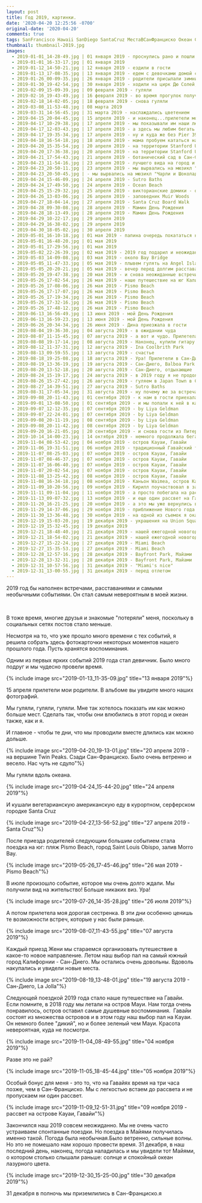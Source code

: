 ```yaml
---
layout: post
title: Год 2019, картинки.
date: '2020-04-20 12:25:56 -0700'
original-date: '2020-04-20'
comments: true
tags: SanFrancisco Hawaii SanDiego SantaCruz МестаВСанФранциско Океан Самокаты
thumbnail: thumbnail-2019.jpg
images:
  - 2019-01-01_14-28-49.jpg | 01 января 2019 - проснулись рано и пошли гулять к мосту “Золотые ворота”
  - 2019-01-01_16-33-17.jpg | 01 января 2019
  - 2019-01-12_14-50-21.jpg | 12 января 2019 - ездили в гости
  - 2019-01-13_17-08-35.jpg | 13 января 2019 - едем с девочками домой с девичника
  - 2019-01-26_00-09-35.jpg | 26 января 2019 - родители присылали зимние фото, а мы скучали
  - 2019-01-30_19-42-54.jpg | 30 января 2019 - ходили на цирк Дю Солей, шоу "Volta"
  - 2019-02-09_15-09-39.jpg | 09 февраля 2019 - гуляли
  - 2019-02-16_19-43-49.jpg | 16 февраля 2019 - во время прогулок получали неожиданные подарки
  - 2019-02-18_14-02-05.jpg | 18 февраля 2019 - снова гуляли
  - 2019-03-08_11-53-48.jpg | 08 марта 2019
  - 2019-03-31_14-56-45.jpg | 31 марта 2019 - наслаждались цветением 
  - 2019-04-15_20-04-45.jpg | 15 апреля 2019 - и наконец...прилетели мои родители ❤️
  - 2019-04-17_10-29-38.jpg | 17 апреля 2019 - мы показывали им наши любимые месте. Фото около Palace of Fine Arts
  - 2019-04-17_12-03-43.jpg | 17 апреля 2019 - а здесь мы любим бегать
  - 2019-04-17_19-35-34.jpg | 17 апреля 2019 - ну и куда же без Pier 39
  - 2019-04-18_16-54-18.jpg | 18 апреля 2019 - мама пробуем кататься на электрическом самокате. 
  - 2019-04-20_15-35-54.jpg | 20 апреля 2019 - на территории Stanford University
  - 2019-04-20_17-36-38.jpg | 20 апреля 2019 - на территории Stanford University
  - 2019-04-21_17-54-43.jpg | 21 апреля 2019 - ботанический сад в Сан-Франциско
  - 2019-04-23_11-54-16.jpg | 23 апреля 2019 - лучшего вида на город и мост просто не существует.Особенно, когда на фото родители. Battery Spencer
  - 2019-04-23_20-50-11.jpg | 23 апреля 2019 - мы вырвались на мюзикл "Чарли и Шоколадная Фабрика"
  - 2019-04-23_20-50-45.jpg | - мы вырвались на мюзикл "Чарли и Шоколадная Фабрика"
  - 2019-04-24_15-46-09.jpg | 24 апреля 2019 - Sutro Baths
  - 2019-04-24_17-49-50.jpg | 24 апреля 2019 - Ocean Beach
  - 2019-04-25_15-29-32.jpg | 25 апреля 2019 - викторианские домики - одна из достопримечательностей Сан-Франциско, Painted Ladies
  - 2019-04-26_13-03-06.jpg | 26 апреля 2019 - заповедник Muir Woods
  - 2019-04-27_18-04-14.jpg | 27 апреля 2019 - Santa Cruz Board Walk
  - 2019-04-28_09-30-08.jpg | 28 апреля 2019 - Мамин День Рождения
  - 2019-04-28_18-13-49.jpg | 28 апреля 2019 - Мамин День Рождения
  - 2019-04-29_10-22-17.jpg | 29 апреля 2019
  - 2019-04-29_16-38-02.jpg | 29 апреля 2019
  - 2019-04-30_18-05-02.jpg | 30 апреля 2019
  - 2019-05-01_16-10-18.jpg | 01 мая 2019 - папина очередь покататься на нашем самокате
  - 2019-05-01_16-48-20.jpg | 01 мая 2019
  - 2019-05-01_17-29-56.jpg | 01 мая 2019
  - 2019-05-02_22-26-39.jpg | 02 мая 2019 - 2019 год подарил и неожиданные встречи
  - 2019-05-03_14-09-08.jpg | 03 мая 2019 - около Bay Bridge
  - 2019-05-05_11-47-33.jpg | 05 мая 2019 - плывем гулять на Angel Island
  - 2019-05-05_20-20-21.jpg | 05 мая 2019 - вечер перед долгим расставанием
  - 2019-05-20_19-47-38.jpg | 20 мая 2019 - и снова неожиданные встречи с друзьями из Питера, которые больше не живут в Питере
  - 2019-05-26_17-02-54.jpg | 26 мая 2019 - наше путешествие на юг Калифорнии. Pismo Beach
  - 2019-05-26_17-08-06.jpg | 26 мая 2019 - Pismo Beach
  - 2019-05-26_17-17-07.jpg | 26 мая 2019 - Pismo Beach
  - 2019-05-26_17-19-34.jpg | 26 мая 2019 - Pismo Beach
  - 2019-05-26_17-32-16.jpg | 26 мая 2019 - Pismo Beach
  - 2019-05-26_17-48-12.jpg | 26 мая 2019 - Pismo Beach
  - 2019-06-13_16-56-49.jpg | 13 июня 2019 - мой День Рождения
  - 2019-06-13_16-59-23.jpg | 13 июня 2019 - мой День Рождения
  - 2019-06-26_20-34-34.jpg | 26 июня 2019 - Дина приезжала в гости
  - 2019-08-04_19-36-30.jpg | 04 августа 2019 - в ожидании чуда 
  - 2019-08-07_11-15-45.jpg | 07 августа 2019 - а вот и чудо. Прилетела сестра ❤️. Гуляем в Salesforce Park
  - 2019-08-08_19-17-14.jpg | 08 августа 2019 - Наконец, купили гитару Кириллу
  - 2019-08-12_11-37-31.jpg | 12 августа 2019 - Ina Coolbrith Park
  - 2019-08-13_09-59-55.jpg | 13 августа 2019 - счастье
  - 2019-08-18_19-25-08.jpg | 18 августа 2019 - Ура! Прилетели в Сан-Диего. 
  - 2019-08-19_13-36-19.jpg | 19 августа 2019 - Сан-Диего, Balboa Park
  - 2019-08-20_13-52-18.jpg | 20 августа 2019 - Сан-Диего, отдыхающие
  - 2019-08-24_15-19-17.jpg | 24 августа 2019 - в 2019 году я не продолжила фотографировать
  - 2019-08-26_15-27-42.jpg | 26 августа 2019 - гуляем в Japan Town в Сан-Франциско
  - 2019-08-27_14-39-51.jpg | 27 августа 2019 - Sutro Baths
  - 2019-08-31_17-05-34.jpg | 31 августа 2019 - ну почему же за встречами всегда идут расставания???
  - 2019-09-08_20-11-43.jpg | 01 сентября 2019 - к нам в гости приехала Лия
  - 2019-09-01_13-08-50.jpg | 01 сентября 2019 - и мы попали к ней в камеру
  - 2019-09-07_12-12-35.jpg | 07 сентября 2019 - by Liya Geldman
  - 2019-09-07_22-24-01.jpg | 07 сентября 2019 - by Liya Geldman
  - 2019-09-08_20-11-19.jpg | 08 сентября 2019 - by Liya Geldman
  - 2019-09-08_20-11-42.jpg | 08 сентября 2019 - by Liya Geldman
  - 2019-09-20_16-21-05.jpg | 20 сентября 2019 - и снова гости из Питера
  - 2019-10-14_14-00-23.jpg | 14 октября 2019 - немного продолжала бегать
  - 2019-11-04_08-53-42.jpg | 04 ноября 2019 - остров Кауаи, Гавайи
  - 2019-11-06_19-31-51.jpg | 06 ноября 2019 - традиционный Гавайский танец "Хула". Остров Кауаи, Гавайи
  - 2019-11-07_08-25-03.jpg | 07 ноября 2019 - остров Кауаи, Гавайи
  - 2019-11-07_08-46-37.jpg | 07 ноября 2019 - остров Кауаи, Гавайи
  - 2019-11-07_16-06-40.jpg | 07 ноября 2019 - остров Кауаи, Гавайи
  - 2019-11-07_20-02-54.jpg | 07 ноября 2019 - остров Кауаи, Гавайи
  - 2019-11-08_13-25-42.jpg | 08 ноября 2019 - остров Кауаи, Гавайи
  - 2019-11-08_16-34-18.jpg | 08 ноября 2019 - Каньон Waimea, остров Кауаи, Гавайи
  - 2019-11-09_10-20-56.jpg | 09 ноября 2019 - Кирилл поучаствовал в забеге на острове Кауаи, Гавайи
  - 2019-11-11_09-11-04.jpg | 11 ноября 2019 - а просто побегала на рассвете
  - 2019-11-13_09-07-32.jpg | 13 ноября 2019 - и еще один рассвет на Гавайях
  - 2019-11-20_16-21-25.jpg | 20 ноября 2019 - а это мы уже вернулись в Калифорнию
  - 2019-11-29_14-37-06.jpg | 29 ноября 2019 - приближение Нового года
  - 2019-11-30_13-36-48.jpg | 30 ноября 2019 - на одной из съемок я оказалась по другую сторону камеры
  - 2019-12-19_15-03-20.jpg | 19 декабря 2019 - украшения на Union Square, San Francisco
  - 2019-12-19_15-32-45.jpg | 19 декабря 2019
  - 2019-12-21_18-48-40.jpg | 21 декабря 2019 - нашей ежегодной новогодней традицией становится поездка на одну из украшенных улиц в долине
  - 2019-12-21_18-54-02.jpg | 21 декабря 2019 - нашей ежегодной новогодней традицией становится поездка на одну из украшенных улиц в долине
  - 2019-12-27_15-22-24.jpg | 27 декабря 2019 - Miami Beach
  - 2019-12-27_15-35-53.jpg | 27 декабря 2019 - Miami Beach
  - 2019-12-28_12-57-16.jpg | 28 декабря 2019 - Bayfront Park, Майами
  - 2019-12-28_13-32-31.jpg | 28 декабря 2019 - Bayfront Park, Майами
  - 2019-12-31_10-57-56.jpg | 31 декабря 2019 - "Miami's nice"
  - 2019-12-31_13-00-55.jpg | 31 декабря 2019 - перед отлетом
---
```


2019 год бы наполнен встречами, расставаниями и самыми необычными событиями. Он стал самым невероятным в моей жизни.
<!--separate--> 

В тоже время, многие друзья и знакомые "потеряли" меня, поскольку в социальных сетях постов стало меньше. 

Несмотря на то, что уже прошло много времени с тех событий, я решила собрать здесь фотокарточки некоторых моментов нашего прошлого года. Пусть хранятся воспоминания.

Одним из первых ярких событий 2019 года стал девичник. Было много подруг и мы чудесно провели время.

{% include image src="2019-01-13_11-35-09.jpg" title="13 января 2019"%}

15 апреля прилетели мои родители. В альбоме вы увидите много наших фотографий. 

Мы гуляли, гуляли, гуляли. Мне так хотелось показать им как можно больше мест. Сделать так, чтобы они влюбились в этот город и океан также, как и я. 

И главное - чтобы те дни, что мы проводили вместе длились как можно дольше.

{% include image src="2019-04-20_19-13-01.jpg" title="20 апреля 2019 - на вершине Twin Peaks. Сзади Сан-Франциско. Было очень ветренно и весело. Нас чуть не сдуло"%}

Мы гуляли вдоль океана. 

{% include image src="2019-04-24_15-44-20.jpg" title="24 апреля 2019"%}

И кушали вегетарианскую американскую еду в курортном, серферском городке Santa Cruz

{% include image src="2019-04-27_13-56-52.jpg" title="27 апреля 2019 - Santa Cruz"%}

После приезда родителей следующим большим событием стала поездка на юг: пляж Pismo Beach, город Saint Louis Obispo, залив Morro Bay.

{% include image src="2019-05-26_17-45-46.jpg" title="26 мая 2019 - Pismo Beach"%}

В июле произошло событие, которое мы очень долго ждали. Мы получили вид на жительство! Больше никаких виз. Ура!

{% include image src="2019-07-26_14-35-28.jpg" title="26 июля 2019"%}

А потом прилетела моя дорогая сестренка. В эти дни особенно ценишь те возможности встреч, которые у нас были раньше.

{% include image src="2019-08-07_11-43-55.jpg" title="07 августа 2019"%}

Каждый приезд Жени мы стараемся организовать путешествие в какое-то новое направление. Летом наш выбор пал на самый южный город Калифорнии - Сан-Диего. Мы остались очень довольны. Вдоволь накупались и увидели новые места.

{% include image src="2019-08-19_13-48-01.jpg" title="19 августа 2019 - Сан-Диего, La Jolla"%}

Следующей поездкой 2019 года стало наше путешествие на Гавайи. Если помните, в 2018 году мы летали на остров Мауи. Нам тогда очень понравилось, остров оставил самые душевные воспоминания. 
Гавайи состоят из множества островов и в этом году наш выбор пал на Кауаи. Он немного более "дикий", но и более зеленый чем Мауи. Красота невероятная, куда не посмотри.

{% include image src="2019-11-04_08-49-55.jpg" title="04 ноября 2019"%}

Разве это не рай?

{% include image src="2019-11-05_18-45-44.jpg" title="05 ноября 2019"%}

Особый бонус для меня - это то, что на Гавайях время на три часа позже, чем в Сан-Франциско. Мы с легкостью встаем до рассвета и не пропускаем ни один рассвет.

{% include image src="2019-11-09_12-51-31.jpg" title="09 ноября 2019 - рассвет на острове Кауаи, Гавайи"%}

Закончился наш 2019 совсем неожиданно. Мы не очень часто устраиваем спонтанные поездки. Но поездка в Майями получилась именно такой. Погода была необычная.Было ветренно, сильные волны. Но это не помешало нам хорошо провести время. 31 декабря, в наш последний день, наконец, погода наладилась и мы увидели тот Майями, о котором столько слышали раньше: солнце и спокойный океан лазурного цвета. 

{% include image src="2019-12-30_15-25-00.jpg" title="30 декабря 2019"%}

31 декабря в полночь мы приземлились в Сан-Франциско.я
